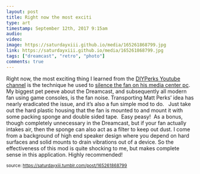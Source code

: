```yaml
---
layout: post
title: Right now the most exciti
type: art
timestamp: September 12th, 2017 9:15am
audio: 
video: 
image: https://saturdayxiii.github.io/media/165261868799.jpg
link: https://saturdayxiii.github.io/media/165261868799.jpg
tags: ["dreamcast", "retro", "photo"]
comments: true
---
```


Right now, the most exciting thing I learned from the <a href="https://www.youtube.com/channel/UCUQo7nzH1sXVpzL92VesANw" target="_blank">DIYPerks Youtube channel</a> is the technique he used to <a href="https://www.youtube.com/watch?v=e3fnsGHe8eE" target="_blank">silence the fan on his media center pc</a>.
My biggest pet peeve about the Dreamcast, and subsequently all modern fan using game consoles, is the fan noise. Transporting Matt Perks’ idea has nearly eradicated the issue, and it’s also a fun simple mod to do.  
Just take out the hard plastic housing that the fan is mounted to and mount it with some packing sponge and double sided tape.  Easy peasy!  As a bonus, though completely unnecessary in the Dreamcast, but if your fan actually intakes air, then the sponge can also act as a filter to keep out dust.
I come from a background of high end speaker design where you depend on hard surfaces and solid mounts to drain vibrations out of a device. So the effectiveness of this mod is quite shocking to me, but makes complete sense in this application.
Highly recommended!
 
  
<small>source: https://saturdayxiii.tumblr.com/post/165261868799</small>